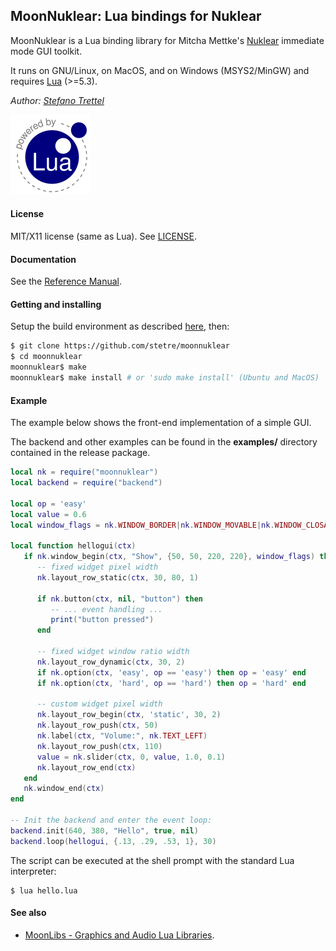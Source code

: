 ## MoonNuklear: Lua bindings for Nuklear

MoonNuklear is a Lua binding library for Mitcha Mettke's [Nuklear](https://github.com/vurtun/nuklear) immediate mode GUI toolkit.

It runs on GNU/Linux, on MacOS, and on Windows (MSYS2/MinGW) and requires [Lua](http://www.lua.org/) (>=5.3).


_Author:_ _[Stefano Trettel](https://www.linkedin.com/in/stetre)_

[![Lua logo](./doc/powered-by-lua.gif)](http://www.lua.org/)

#### License

MIT/X11 license (same as Lua). See [LICENSE](./LICENSE).

#### Documentation

See the [Reference Manual](https://stetre.github.io/moonnuklear/doc/index.html).

#### Getting and installing

Setup the build environment as described [here](https://github.com/stetre/moonlibs), then:

```sh
$ git clone https://github.com/stetre/moonnuklear
$ cd moonnuklear
moonnuklear$ make
moonnuklear$ make install # or 'sudo make install' (Ubuntu and MacOS)
```

#### Example

The example below shows the front-end implementation of a simple GUI.

The backend and other examples can be found in the **examples/** directory contained in the release package.

```lua
local nk = require("moonnuklear")
local backend = require("backend")

local op = 'easy'
local value = 0.6
local window_flags = nk.WINDOW_BORDER|nk.WINDOW_MOVABLE|nk.WINDOW_CLOSABLE

local function hellogui(ctx)
   if nk.window_begin(ctx, "Show", {50, 50, 220, 220}, window_flags) then
      -- fixed widget pixel width
      nk.layout_row_static(ctx, 30, 80, 1)

      if nk.button(ctx, nil, "button") then
         -- ... event handling ...
         print("button pressed")
      end

      -- fixed widget window ratio width
      nk.layout_row_dynamic(ctx, 30, 2)
      if nk.option(ctx, 'easy', op == 'easy') then op = 'easy' end
      if nk.option(ctx, 'hard', op == 'hard') then op = 'hard' end

      -- custom widget pixel width
      nk.layout_row_begin(ctx, 'static', 30, 2)
      nk.layout_row_push(ctx, 50)
      nk.label(ctx, "Volume:", nk.TEXT_LEFT)
      nk.layout_row_push(ctx, 110)
      value = nk.slider(ctx, 0, value, 1.0, 0.1)
      nk.layout_row_end(ctx)
   end
   nk.window_end(ctx)
end

-- Init the backend and enter the event loop:
backend.init(640, 380, "Hello", true, nil)
backend.loop(hellogui, {.13, .29, .53, 1}, 30)

```
The script can be executed at the shell prompt with the standard Lua interpreter:

```shell
$ lua hello.lua
```

#### See also

* [MoonLibs - Graphics and Audio Lua Libraries](https://github.com/stetre/moonlibs).

